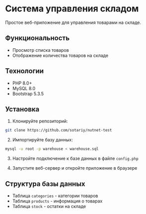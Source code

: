 # Система управления складом

Простое веб-приложение для управления товарами на складе.

## Функциональность

- Просмотр списка товаров
- Отображение количества товаров на складе

## Технологии

- PHP 8.0+
- MySQL 8.0
- Bootstrap 5.3.5

## Установка

1. Клонируйте репозиторий:
```bash
git clone https://github.com/sotariy/nutnet-test
```

2. Импортируйте базу данных:
```bash
mysql -u root -p warehouse < warehouse.sql
```

3. Настройте подключение к базе данных в файле `config.php`

4. Запустите веб-сервер и откройте приложение в браузере

## Структура базы данных

- Таблица `categories` - категории товаров
- Таблица `products` - информация о товарах
- Таблица `stock` - остатки на складе 